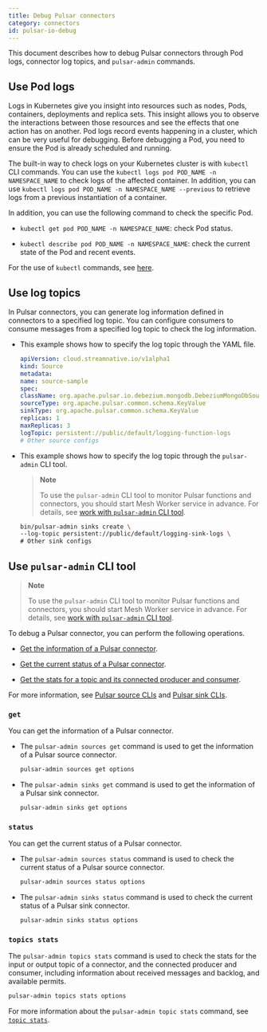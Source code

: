 ```yaml
---
title: Debug Pulsar connectors
category: connectors
id: pulsar-io-debug
---
```


This document describes how to debug Pulsar connectors through Pod logs, connector log topics, and `pulsar-admin` commands.

## Use Pod logs

Logs in Kubernetes give you insight into resources such as nodes, Pods, containers, deployments and replica sets. This insight allows you to observe the interactions between those resources and see the effects that one action has on another. Pod logs record events happening in a cluster, which can be very useful for debugging. Before debugging a Pod, you need to ensure the Pod is already scheduled and running.

The built-in way to check logs on your Kubernetes cluster is with `kubectl` CLI commands. You can use the `kubectl logs pod POD_NAME -n NAMESPACE_NAME` to check logs of the affected container. In addition, you can use `kubectl logs pod POD_NAME -n NAMESPACE_NAME --previous` to retrieve logs from a previous instantiation of a container.

In addition, you can use the following command to check the specific Pod.

- `kubectl get pod POD_NAME -n NAMESPACE_NAME`: check Pod status.

- `kubectl describe pod POD_NAME -n NAMESPACE_NAME`: check the current state of the Pod and recent events.

For the use of `kubectl` commands, see [here](https://kubernetes.io/docs/reference/generated/kubectl/kubectl-commands).

## Use log topics

In Pulsar connectors, you can generate log information defined in connectors to a specified log topic. You can configure consumers to consume messages from a specified log topic to check the log information.

- This example shows how to specify the log topic through the YAML file.

    ```yml
    apiVersion: cloud.streamnative.io/v1alpha1
    kind: Source
    metadata:
    name: source-sample
    spec:
    className: org.apache.pulsar.io.debezium.mongodb.DebeziumMongoDbSource
    sourceType: org.apache.pulsar.common.schema.KeyValue
    sinkType: org.apache.pulsar.common.schema.KeyValue
    replicas: 1
    maxReplicas: 3
    logTopic: persistent://public/default/logging-function-logs
    # Other source configs
    ```

- This example shows how to specify the log topic through the `pulsar-admin` CLI tool.

    > **Note**
    >
    > To use the `pulsar-admin` CLI tool to monitor Pulsar functions and connectors, you should start Mesh Worker service in advance. For details, see [work with `pulsar-admin` CLI tool](/install-function-mesh.md#work-with-pulsar-admin-cli-tool).

    ```bash
    bin/pulsar-admin sinks create \
    --log-topic persistent://public/default/logging-sink-logs \
    # Other sink configs
    ```

## Use `pulsar-admin` CLI tool

> **Note**
>
> To use the `pulsar-admin` CLI tool to monitor Pulsar functions and connectors, you should start Mesh Worker service in advance. For details, see [work with `pulsar-admin` CLI tool](/install-function-mesh.md#work-with-pulsar-admin-cli-tool).

To debug a Pulsar connector, you can perform the following operations.

* [Get the information of a Pulsar connector](#get).

* [Get the current status of a Pulsar connector](#status).

* [Get the stats for a topic and its connected producer and consumer](#topics-stats).

For more information, see [Pulsar source CLIs](http://pulsar.apache.org/tools/pulsar-admin/2.8.0-SNAPSHOT/#sources) and  [Pulsar sink CLIs](http://pulsar.apache.org/tools/pulsar-admin/2.8.0-SNAPSHOT/#sinks).

### `get`

You can get the information of a Pulsar connector.

- The `pulsar-admin sources get` command is used to get the information of a Pulsar source connector.

    ```bash
    pulsar-admin sources get options
    ```

- The `pulsar-admin sinks get` command is used to get the information of a Pulsar sink connector.

    ```bash
    pulsar-admin sinks get options
    ```

### `status`

You can get the current status of a Pulsar connector.

- The `pulsar-admin sources status` command is used to check the current status of a Pulsar source connector.

    ```bash
    pulsar-admin sources status options
    ```

- The `pulsar-admin sinks status` command is used to check the current status of a Pulsar sink connector.

    ```bash
    pulsar-admin sinks status options
    ```

### `topics stats`

The `pulsar-admin topics stats` command is used to check the stats for the input or output topic of a connector, and the connected producer and consumer, including information about received messages and backlog, and available permits.

```bash
pulsar-admin topics stats options
```

For more information about the `pulsar-admin topic stats` command, see [`topic stats`](http://pulsar.apache.org/docs/en/pulsar-admin/#stats-1).

